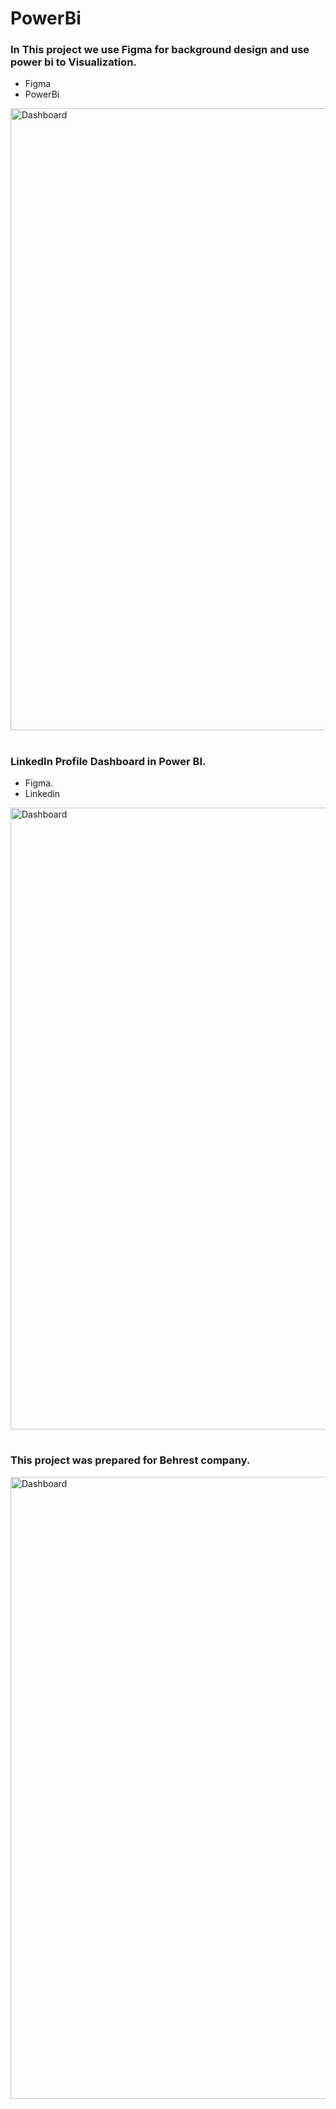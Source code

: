 # PowerBi

 
<h3 align="left">In This project we use Figma for background design and use power bi to Visualization.</h3>

- Figma
- PowerBi

<img width="995" alt="Dashboard" src="https://github.com/Abbas-Asq/PowerBi/assets/23266014/e8814668-2fdc-42b1-bd5d-25f64cb526dc">

#

<h3 align="left">LinkedIn Profile Dashboard in Power BI.</h3>

- Figma.
- Linkedin
<img width="995" alt="Dashboard" src="https://github.com/Abbas-Asq/PowerBi/assets/23266014/8c0466bf-9691-43c4-a352-e7cad9d0fef9"> 

#
<h3 align="left">This project was prepared for Behrest company.</h3>

<img width="995" alt="Dashboard" src="https://github.com/Abbas-Asq/PowerBi/assets/23266014/7b0572ea-8da9-42f8-863c-cab8049b7618">


